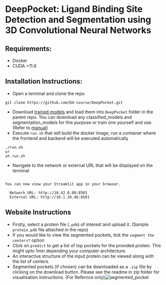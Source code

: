 # DeepPocket: Ligand Binding Site Detection and Segmentation using 3D Convolutional Neural Networks

## Requirements: 
- Docker
- CUDA >11.6

## Installation Instructions:
- Open a terminal and clone the repo
```
git clone https://github.com/D4-course/DeepPocket.git
```
- Download [trained models](https://iiitaphyd-my.sharepoint.com/:f:/g/personal/rishal_aggarwal_research_iiit_ac_in/EoJSrvuiKPlAluOJLjTzfpcBT2fVRdq8Sr4BMmil0_tvHw?e=Kj7reS) and load them into ```DeepPocket``` folder in the parent repo. You can download any classified_models and segmentation_models for this purpose or train one yourself and use. (Refer to [manual](./MANUAL.md))
- Execute ```run.sh``` that will build the docker image, run a container where the frontend and backend will be executed automatically
```
./run.sh
or
sh run.sh
```
- Navigate to the network or external URL that will be displayed on the terminal
```

You can now view your Streamlit app in your browser.

  Network URL: http://10.42.0.88:8501
  External URL: http://10.1.34.46:8501
```
## Website Instructions
- Firstly, select a protein file (```.pdb```) of interest and upload it. (Sample ```protein.pdb``` file attached in the repo)
- If you would like to view the segmented pockets, tick the ```segment the centers?``` option
- Click on ```predict``` to get a list of top pockets for the provided protein. This might upto 1min depending your computer architecture.
- An interactive structure of the input protein can be viewed along with the list of centers. 
- Segmented pockets (if chosen) can be downloaded as a ```.zip``` file by clicking on the download button. Please see the readme in zip folder for visualisation instructions. 
(For Refernce only)![segmented_pocket](https://user-images.githubusercontent.com/57574795/196051563-ad175fe5-7052-4eaf-9bd3-9f7d01304432.png)
